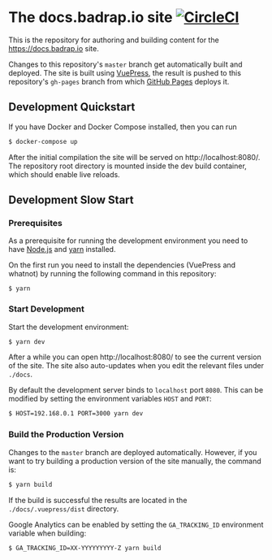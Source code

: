# The docs.badrap.io site [![CircleCI](https://circleci.com/gh/badrap/docs.badrap.io.svg?style=shield&circle-token=13fe463461063525c5dfe21dad81a830fcd50259)](https://circleci.com/gh/badrap/docs.badrap.io)

This is the repository for authoring and building content for the https://docs.badrap.io site.

Changes to this repository's `master` branch get automatically built and deployed. The site is built using [VuePress](https://vuepress.vuejs.org/), the result is pushed to this repository's `gh-pages` branch from which [GitHub Pages](https://pages.github.com/) deploys it.

## Development Quickstart

If you have Docker and Docker Compose installed, then you can run

```sh
$ docker-compose up
```

After the initial compilation the site will be served on http://localhost:8080/. The repository root directory is mounted inside the dev build container, which should enable live reloads.

## Development Slow Start

### Prerequisites

As a prerequisite for running the development environment you need to have [Node.js](https://nodejs.org) and [yarn](https://yarnpkg.com) installed.

On the first run you need to install the dependencies (VuePress and whatnot) by running the following command in this repository:

```
$ yarn
```

### Start Development

Start the development environment:

```sh
$ yarn dev
```

After a while you can open http://localhost:8080/ to see the current version of the site. The site also auto-updates when you edit the relevant files under `./docs`.

By default the development server binds to `localhost` port `8080`. This can be modified by setting the environment variables `HOST` and `PORT`:

```sh
$ HOST=192.168.0.1 PORT=3000 yarn dev
```

### Build the Production Version

Changes to the `master` branch are deployed automatically. However, if you want to try building a production version of the site manually, the command is:

```sh
$ yarn build
```

If the build is successful the results are located in the `./docs/.vuepress/dist` directory.

Google Analytics can be enabled by setting the `GA_TRACKING_ID` environment variable when building:

```sh
$ GA_TRACKING_ID=XX-YYYYYYYYY-Z yarn build
```
